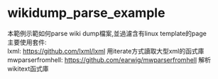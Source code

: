 # wikidump_parse_example
本範例示範如何parse wiki dump檔案,並過濾含有linux template的page<br/>
主要使用套件:<br/>
lxml: https://github.com/lxml/lxml  用iterate方式讀取大型xml的函式庫<br/>
mwparserfromhell: https://github.com/earwig/mwparserfromhell 解析wikitext函式庫<br/>
